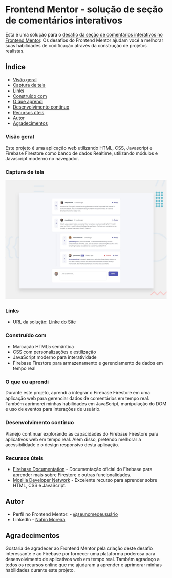 # Frontend Mentor - solução de seção de comentários interativos

Esta é uma solução para o [desafio da seção de comentários interativos no Frontend Mentor](https://www.frontendmentor.io/challenges/interactive-comments-section-iG1RugEG9). Os desafios do Frontend Mentor ajudam você a melhorar suas habilidades de codificação através da construção de projetos realistas.

## Índice

- [Visão geral](#visão-geral)
- [Captura de tela](#captura-de-tela)
- [Links](#links)
- [Construído com](#construído-com)
- [O que aprendi](#o-que-aprendi)
- [Desenvolvimento contínuo](#desenvolvimento-contínuo)
- [Recursos úteis](#useful-resources)
- [Autor](#autor)
- [Agradecimentos](#agradecimentos)

### Visão geral

Este projeto é uma aplicação web utilizando HTML, CSS, Javascript e Firebase Firestore como banco de dados Realtime, utilizando módulos e Javascript moderno no navegador.


### Captura de tela

![design](https://github.com/nahinMSM/interactive-comments-section-main/blob/master/design/desktop-preview.jpg)


### Links

- URL da solução: [Linke do Site](https://secao-de-comentario.netlify.app/)


### Construído com

- Marcação HTML5 semântica
- CSS com personalizações e estilização
- JavaScript moderno para interatividade
- Firebase Firestore para armazenamento e gerenciamento de dados em tempo real 


### O que eu aprendi

Durante este projeto, aprendi a integrar o Firebase Firestore em uma aplicação web para gerenciar dados de comentários em tempo real. Também aprimorei minhas habilidades em JavaScript, manipulação do DOM e uso de eventos para interações de usuário.


### Desenvolvimento contínuo

Planejo continuar explorando as capacidades do Firebase Firestore para aplicativos web em tempo real. Além disso, pretendo melhorar a acessibilidade e o design responsivo desta aplicação.


### Recursos úteis

- [Firebase Documentation](https://firebase.google.com/docs?hl=pt-br) - Documentação oficial do Firebase para aprender mais sobre Firestore e outras funcionalidades.
- [Mozilla Developer Network](https://developer.mozilla.org/en-US/) - Excelente recurso para aprender sobre HTML, CSS e JavaScript.


## Autor

- Perfil no Frontend Mentor: - [@seunomedeusuário](https://www.frontendmentor.io/profile/nahinMSM)
- LinkedIn - [Nahin Moreira](https://www.linkedin.com/in/nahin-moreira-752b9a246/)


## Agradecimentos

Gostaria de agradecer ao Frontend Mentor pela criação deste desafio interessante e ao Firebase por fornecer uma plataforma poderosa para desenvolvimento de aplicativos web em tempo real. Também agradeço a todos os recursos online que me ajudaram a aprender e aprimorar minhas habilidades durante este projeto.